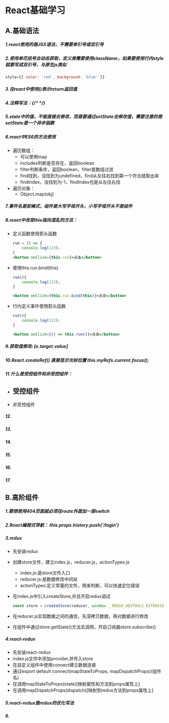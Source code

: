 # React基础学习

## A.基础语法

##### 1.react使用的是JSX语法，不需要单引号或双引号

##### 2.使用单花括号去动态获取，定义类需要使用className，如果要使用行内style就要写成双引号，与原生js类似

```jsx
style={{ color: 'red', background: 'blue' }}
```

##### 3.在react中使用()表示return返回值

##### 4.注释写法：{/* */}

##### 5.state中的值，不能直接去修改，而是要通过setState去修改值，需要注意的是setState是一个异步函数

##### 6.react中ES6的方法使用

- 遍历数组：
  - 可以使用map
  - includes判断是否存在，返回boolean
  - filter判断条件，返回boolean，filter是数组过滤
  - find找到，没找到为undefined，find从左往右找到第一个符合就取出来
  - findIndex，没找到为-1，findIndex也是从左往右找
- 遍历对象：
  - Object.map(obj)

##### 7.事件名是驼峰式，组件是大写字母开头，小写字母开头不是组件

##### 8.react中改变this指向混乱的方法：

- 定义函数使用箭头函数

  ```jsx
  run = () => {
      console.log(123);
  }
  <button onClick={this.run}>点击</button>
  ```

  

- 使用this.run.bind(this)

  ```jsx
  run(){
      console.log(123);
  }
  
  <button onClick={this.run.bind(this)}>点击</button>
  ```

  

- 行内定义事件使用箭头函数

  ```jsx
  run(){
      console.log(123);
  }
  
  <button onClick={() => this.run()}>点击</button>
  ```

##### 9.获取值修改: [e.target.value]

##### 10.React.createRef() 直接显示光标位置 this.myRefs.current.focus();

##### 11.什么是受控组件和非受控组件：

- 受控组件
  - 
- 非受控组件



##### 12.

##### 13.

##### 14.

##### 15.

##### 16.

##### 17.





## B.高阶组件

##### 1.要想使用404页面就必须在route外面加一层switch

##### 2.React编程式导航： this.props.history.push('/login')

##### 3.redux

- 先安装redux

- 创建store文件，建立index.js，reducer.js，actionTypes.js

  - index.js:是store文件入口
  - reducer.js:是数据修改中间站
  - actionTypes:定义常量的文件，用来判断，可以快速定位错误

- 在index.js中引入createStore,并且开启redux调试

  ```jsx
  const store = createStore(reducer, window.__REDUX_DEVTOOLS_EXTENSION__ && window.__REDUX_DEVTOOLS_EXTENSION__())
  ```

- 在reducer.js实现数据之间的通信，先深拷贝数据，再对数据进行修改

- 在组件中通过store.getState()方法去调用，开启订阅器store.subscribe()

##### 4.react-redux

- 先安装react-redux
- index.js文件中添加provider,并传入store
- 在自定义组件中使用connect建立数据连接
- 通过export default connect(mapStateToProps, mapDispatchProps)(组件名)
- 在调用mapStateToProps(state)[映射属性和方法到props属性上]
- 在调用mapDispatchProps(dispatch)[映射到redux方法到props属性上]

##### 5.react-redux是redux的优化写法

##### 6.